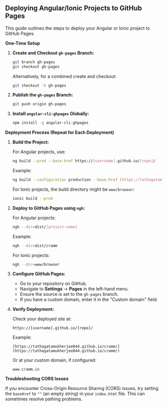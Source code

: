 ## Deploying Angular/Ionic Projects to GitHub Pages

This guide outlines the steps to deploy your Angular or Ionic project to GitHub Pages.

**One-Time Setup**

1.  **Create and Checkout `gh-pages` Branch:**

    ```bash
    git branch gh-pages
    git checkout gh-pages
    ```

    Alternatively, for a combined create and checkout:

    ```bash
    git checkout -b gh-pages
    ```

2.  **Publish the `gh-pages` Branch:**

    ```bash
    git push origin gh-pages
    ```

3.  **Install `angular-cli-ghpages` Globally:**

    ```bash
    npm install -g angular-cli-ghpages
    ```

**Deployment Process (Repeat for Each Deployment)**

1.  **Build the Project:**

    For Angular projects, use:

    ```bash
    ng build --prod --base-href https://[username].github.io/[repo]/
    ```

    Example:

    ```bash
    ng build --configuration production --base-href [https://tathagatamukherjee044.github.io/cramm/](https://tathagatamukherjee044.github.io/cramm/)
    ```

    For Ionic projects, the build directory might be `www/browser`:

    ```bash
    ionic build --prod
    ```

2.  **Deploy to GitHub Pages using `ngh`:**

    For Angular projects:

    ```bash
    ngh --dir=dist/[project-name]
    ```

    Example:

    ```bash
    ngh --dir=dist/cramm
    ```

    For Ionic projects:

    ```bash
    ngh --dir=www/browser
    ```

3.  **Configure GitHub Pages:**

    * Go to your repository on GitHub.
    * Navigate to **Settings** -> **Pages** in the left-hand menu.
    * Ensure the source is set to the `gh-pages` branch.
    * If you have a custom domain, enter it in the "Custom domain" field.

4.  **Verify Deployment:**

    Check your deployed site at:

    ```
    https://[username].github.io/[repo]/
    ```

    Example:

    ```
    [https://tathagatamukherjee044.github.io/cramm/](https://tathagatamukherjee044.github.io/cramm/)
    ```

    Or at your custom domain, if configured:

    ```
    www.cramm.in
    ```

**Troubleshooting CORS Issues**

If you encounter Cross-Origin Resource Sharing (CORS) issues, try setting the `baseHref` to `""` (an empty string) in your `index.html` file. This can sometimes resolve pathing problems.
